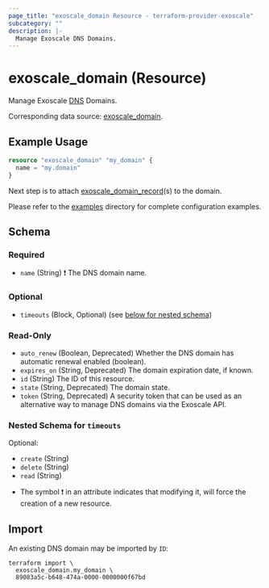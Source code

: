```yaml
---
page_title: "exoscale_domain Resource - terraform-provider-exoscale"
subcategory: ""
description: |-
  Manage Exoscale DNS Domains.
---
```


# exoscale_domain (Resource)

Manage Exoscale [DNS](https://community.exoscale.com/documentation/dns/) Domains.

Corresponding data source: [exoscale_domain](../data-sources/domain.md).

## Example Usage

```terraform
resource "exoscale_domain" "my_domain" {
  name = "my.domain"
}
```

Next step is to attach [exoscale_domain_record](./domain_record.md)(s) to the domain.

Please refer to the [examples](https://github.com/exoscale/terraform-provider-exoscale/tree/master/examples/)
directory for complete configuration examples.

<!-- schema generated by tfplugindocs -->
## Schema

### Required

- `name` (String) ❗ The DNS domain name.

### Optional

- `timeouts` (Block, Optional) (see [below for nested schema](#nestedblock--timeouts))

### Read-Only

- `auto_renew` (Boolean, Deprecated) Whether the DNS domain has automatic renewal enabled (boolean).
- `expires_on` (String, Deprecated) The domain expiration date, if known.
- `id` (String) The ID of this resource.
- `state` (String, Deprecated) The domain state.
- `token` (String, Deprecated) A security token that can be used as an alternative way to manage DNS domains via the Exoscale API.

<a id="nestedblock--timeouts"></a>
### Nested Schema for `timeouts`

Optional:

- `create` (String)
- `delete` (String)
- `read` (String)

* The symbol ❗ in an attribute indicates that modifying it, will force the creation of a new resource.

## Import

An existing DNS domain may be imported by `ID`:

```shell
terraform import \
  exoscale_domain.my_domain \
  89083a5c-b648-474a-0000-0000000f67bd
```
